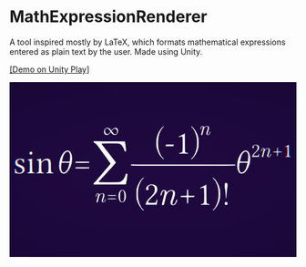 # MathExpressionRenderer

A tool inspired mostly by LaTeX, which formats mathematical expressions entered as plain text by the user.
Made using Unity.

[[Demo on Unity Play]](https://play.unity.com/fr/games/443a813f-620f-4286-a2c4-cc5356ec833e/mathematical-expression-renderer)

![An example of an equation](thumbnail.webp)
